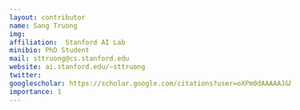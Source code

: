 ```yaml
---
layout: contributor
name: Sang Truong
img:  
affiliation:  Stanford AI Lab 
minibio: PhD Student
mail: sttruong@cs.stanford.edu 
website: ai.stanford.edu/~sttruong 
twitter: 
googlescholar: https://scholar.google.com/citations?user=oXPm0dAAAAAJ&hl=en 
importance: 1
---
```

